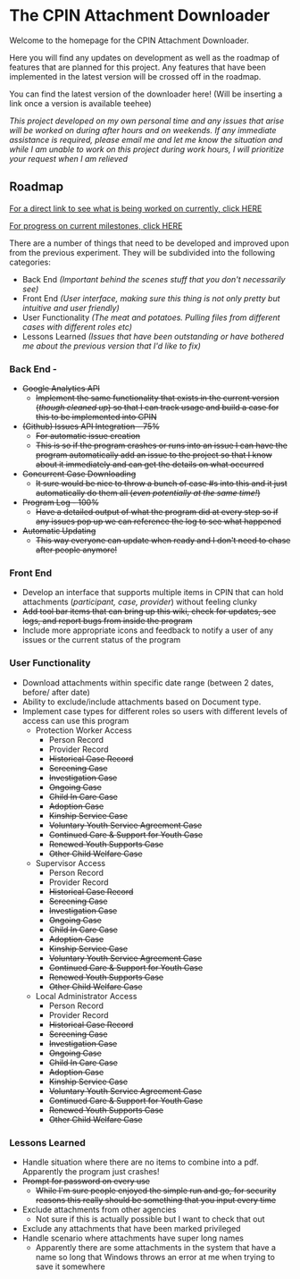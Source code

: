 # The CPIN Attachment Downloader

Welcome to the homepage for the CPIN Attachment Downloader.

Here you will find any updates on development as well as the roadmap of features that are planned for this project. Any features that have been implemented in the latest version will be crossed off in the roadmap.

You can find the latest version of the downloader here! (Will be inserting a link once a version is available teehee)

*This project developed on my own personal time and any issues that arise will be worked on during after hours and on weekends. If any immediate assistance is required, please email me and let me know the situation and while I am unable to work on this project during work hours, I will prioritize your request when I am relieved* 

## Roadmap

[For a direct link to see what is being worked on currently, click HERE](https://github.com/CASTPurdyjo/CAST-Attachment-Downloader---Public/projects/1)

[For progress on current milestones, click HERE](https://github.com/CASTPurdyjo/CAST-Attachment-Downloader---Public/milestones)

There are a number of things that need to be developed and improved upon from the previous experiment.
They will be subdivided into the following categories:

- Back End *(Important behind the scenes stuff that you don't necessarily see)*
- Front End *(User interface, making sure this thing is not only pretty but intuitive and user friendly)*
- User Functionality *(The meat and potatoes. Pulling files from different cases with different roles etc)*
- Lessons Learned *(Issues that have been outstanding or have bothered me about the previous version that I'd like to fix)*

### Back End - 

- ~~Google Analytics API~~
    - ~~Implement the same functionality that exists in the current version (*though cleaned up*) so that I can track usage and build a case for this to be implemented into CPIN~~
- ~~(Github) Issues API Integration - 75%~~
    - ~~For automatic issue creation~~
    - ~~This is so if the program crashes or runs into an issue I can have the program automatically add an issue to the project so that I know about it immediately and can get the details on what occurred~~
- ~~Concurrent Case Downloading~~
    - ~~It sure would be nice to throw a bunch of case #s into this and it just automatically do them all (*even potentially at the same time!*)~~
- ~~Program Log - 100%~~
    - ~~Have a detailed output of what the program did at every step so if any issues pop up we can reference the log to see what happened~~
- ~~Automatic Updating~~
    - ~~This way everyone can update when ready and I don't need to chase after people anymore!~~

### Front End

- Develop an interface that supports multiple items in CPIN that can hold attachments (*participant, case, provider*) without feeling clunky
- ~~Add tool bar items that can bring up this wiki, check for updates, see logs, and report bugs from inside the program~~
- Include more appropriate icons and feedback to notify a user of any issues or the current status of the program

### User Functionality

- Download attachments within specific date range (between 2 dates, before/ after date)
- Ability to exclude/include attachments based on Document type.
- Implement case types for different roles so users with different levels of access can use this program
    - Protection Worker Access
        - Person Record
        - Provider Record
        - ~~Historical Case Record~~
        - ~~Screening Case~~
        - ~~Investigation Case~~
        - ~~Ongoing Case~~
        - ~~Child In Care Case~~
        - ~~Adoption Case~~
        - ~~Kinship Service Case~~
        - ~~Voluntary Youth Service Agreement Case~~
        - ~~Continued Care & Support for Youth Case~~
        - ~~Renewed Youth Supports Case~~
        - ~~Other Child Welfare Case~~
    - Supervisor Access
        - Person Record
        - Provider Record
        - ~~Historical Case Record~~
        - ~~Screening Case~~
        - ~~Investigation Case~~
        - ~~Ongoing Case~~
        - ~~Child In Care Case~~
        - ~~Adoption Case~~
        - ~~Kinship Service Case~~
        - ~~Voluntary Youth Service Agreement Case~~
        - ~~Continued Care & Support for Youth Case~~
        - ~~Renewed Youth Supports Case~~
        - ~~Other Child Welfare Case~~
    - Local Administrator Access
        - Person Record
        - Provider Record
        - ~~Historical Case Record~~
        - ~~Screening Case~~
        - ~~Investigation Case~~
        - ~~Ongoing Case~~
        - ~~Child In Care Case~~
        - ~~Adoption Case~~
        - ~~Kinship Service Case~~
        - ~~Voluntary Youth Service Agreement Case~~
        - ~~Continued Care & Support for Youth Case~~
        - ~~Renewed Youth Supports Case~~
        - ~~Other Child Welfare Case~~

### Lessons Learned
     
- Handle situation where there are no items to combine into a pdf. Apparently the program just crashes!
- ~~Prompt for password on every use~~
    - ~~While I'm sure people enjoyed the simple run and go, for security reasons this really should be something that you input every time~~
- Exclude attachments from other agencies
    - Not sure if this is actually possible but I want to check that out
- Exclude any attachments that have been marked privileged 
- Handle scenario where attachments have super long names
    - Apparently there are some attachments in the system that have a name so long that Windows throws an error at me when trying to save it somewhere
